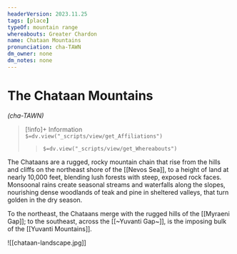 ```yaml
---
headerVersion: 2023.11.25
tags: [place]
typeOf: mountain range
whereabouts: Greater Chardon
name: Chataan Mountains
pronunciation: cha-TAWN
dm_owner: none
dm_notes: none
---
```

# The Chataan Mountains
*(cha-TAWN)*
>[!info]+ Information  
> `$=dv.view("_scripts/view/get_Affiliations")`  
>> `$=dv.view("_scripts/view/get_Whereabouts")`

The Chataans are a rugged, rocky mountain chain that rise from the hills and cliffs on the northeast shore of the [[Nevos Sea]], to a height of land at nearly 10,000 feet, blending lush forests with steep, exposed rock faces. Monsoonal rains create seasonal streams and waterfalls along the slopes, nourishing dense woodlands of teak and pine in sheltered valleys, that turn golden in the dry season. 

To the northeast, the Chataans merge with the rugged hills of the [[Myraeni Gap]]; to the southeast, across the [[~Yuvanti Gap~]], is the imposing bulk of the [[Yuvanti Mountains]].

![[chataan-landscape.jpg]]
